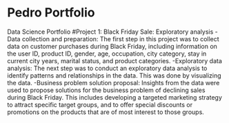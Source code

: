# Pedro Portfolio
Data Science Portfolio
#Project 1: Black Friday Sale: Exploratory analysis
-Data collection and preparation: The first step in this project was to collect data on customer purchases during Black Friday, including information on the user ID, product ID, gender, age, occupation, city category, stay in current city years, marital status, and product categories.
-Exploratory data analysis: The next step was to conduct an exploratory data analysis to identify patterns and relationships in the data. This was done by visualizing the data.
-Business problem solution proposal: Insights from the data were used to propose solutions for the business problem of declining sales during Black Friday. This includes developing a targeted marketing strategy to attract specific target groups, and to offer special discounts or promotions on the products that are of most interest to those groups.
